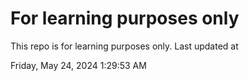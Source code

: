 # For learning purposes only
This repo is for learning purposes only.
Last updated at

Friday, May 24, 2024 1:29:53 AM

